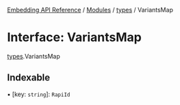 [Embedding API Reference](../README.md) / [Modules](../modules/README.md) / [types](../modules/types.md) / VariantsMap

# Interface: VariantsMap

[types](../modules/types.md).VariantsMap

## Indexable

▪ [key: `string`]: `RapiId`
